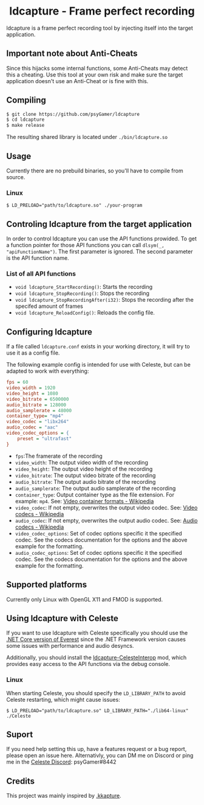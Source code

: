 <h1 align="center">ldcapture - Frame perfect recording</h1>

ldcapture is a frame perfect recording tool by injecting itself into the target application.

## Important note about Anti-Cheats

Since this hijacks some internal functions, some Anti-Cheats may detect this a cheating. Use this tool at your own risk and make sure the target application doesn't use an Anti-Cheat or is fine with this.

## Compiling

```bash
$ git clone https://github.com/psyGamer/ldcapture
$ cd ldcapture
$ make release
```
The resulting shared library is located under `./bin/ldcapture.so`

## Usage

Currently there are no prebuild binaries, so you'll have to compile from source.

### Linux

`$ LD_PRELOAD="path/to/ldcapture.so" ./your-program`

## Controling ldcapture from the target application

In order to control ldcapture you can use the API functions prowided.
To get a function pointer for those API functions you can call `dlsym(_, "apiFunctionName")`. The first parameter is ignored. The second parameter is the API function name.

### List of all API functions

- `void ldcapture_StartRecording()`: Starts the recording
- `void ldcapture_StopRecording()`: Stops the recording
- `void ldcapture_StopRecordingAfter(i32)`: Stops the recording after the specifed amount of frames
- `void ldcapture_ReloadConfig()`: Reloads the config file.

## Configuring ldcapture

If a file called `ldcapture.conf` exists in your working directory, it will try to use it as a config file.

The following example config is intended for use with Celeste, but can be adapted to work with everything:

```ini
fps = 60
video_width = 1920
video_height = 1080
video_bitrate = 6500000
audio_bitrate = 128000
audio_samplerate = 48000
container_type= "mp4"
video_codec = "libx264"
audio_codec = "aac"
video_codec_options = {
    preset = "ultrafast"
}
```

- `fps`:The framerate of the recording
- `video_width`: The output video width of the recording
- `video_height`: The output video height of the recording
- `video_bitrate`: The output video bitrate of the recording
- `audio_bitrate`: The output audio bitrate of the recording
- `audio_samplerate`: The output audio samplerate of the recording
- `container_type`: Output container type as the file extension. For example: `mp4`. See: [Video container formats - Wikipedia](https://en.wikipedia.org/wiki/Comparison_of_video_container_formats#General_information)
- `video_codec`: If not empty, overwrites the output video codec. See: [Video codecs - Wikipedia](https://en.wikipedia.org/wiki/Comparison_of_video_container_formats#Video_coding_formats_support)
- `audio_codec`: If not empty, overwrites the output audio codec. See: [Audio codecs - Wikipedia](https://en.wikipedia.org/wiki/Comparison_of_video_container_formats#Audio_coding_formats_support)
- `video_codec_options`: Set of codec options specific it the specified codec. See the codecs documentation for the options and the above example for the formatting.
- `audio_codec_options`: Set of codec options specific it the specified codec. See the codecs documentation for the options and the above example for the formatting.

## Supported platforms

Currently only Linux with OpenGL X11 and FMOD is supported.

## Using ldcapture with Celeste

If you want to use ldcapture with Celeste specifically you should use the [.NET Core version of Everest](https://github.com/Popax21/Everest) since the .NET Framework version causes some issues with performance and audio desyncs.

Additionally, you should install the [ldcapture-CelesteInterop](https://github.com/Popax21/Everest) mod, which provides easy access to the API functions via the debug console.

### Linux

When starting Celeste, you should specify the `LD_LIBRARY_PATH` to avoid Celeste restarting, which might cause issues:

`$ LD_PRELOAD="path/to/ldcapture.so" LD_LIBRARY_PATH="./lib64-linux" ./Celeste`

## Suport

If you need help setting this up, have a features request or a bug report, please open an issue here. Alternativly, you can DM me on Discord or ping me in the [Celeste Discord](https://discord.gg/celeste): psyGamer#8442

## Credits

This project was mainly inspired by [.kkapture](https://github.com/DemoJameson/kkapture).
